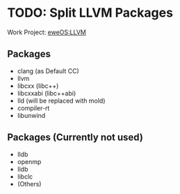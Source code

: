 # TODO: Split LLVM Packages

Work Project: [eweOS:LLVM](https://os-build.ewe.moe/project/show/eweOS:LLVM)

## Packages

- clang (as Default CC)
- llvm
- libcxx (libc++)
- libcxxabi (libc++abi)
- lld (will be replaced with mold)
- compiler-rt
- libunwind

## Packages (Currently not used)

- lldb
- openmp
- lldb
- libclc
- (Others)
